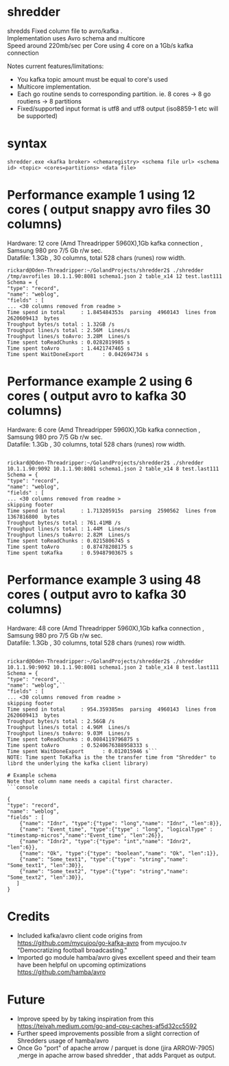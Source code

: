# shredder
shredds Fixed column file to avro/kafka .  
Implementation uses Avro schema and multicore   
Speed around 220mb/sec per Core using 4 core on a 1Gb/s kafka connection

Notes current features/limitations:
* You kafka topic amount must be equal to core's used  
* Multicore implementation.
* Each go routine sends to corresponding partition. ie. 8 cores -> 8 go routiens -> 8 partitions
* Fixed/supported input format is utf8  and utf8 output (iso8859-1 etc will be supported)

# syntax
```console
shredder.exe <kafka broker> <chemaregistry> <schema file url> <schema id> <topic> <cores=partitions> <data file>
```

# Performance example 1 using 12 cores ( output snappy avro files 30 columns)
Hardware: 12 core (Amd Threadripper 5960X),1Gb kafka connection  , Samsung 980 pro 7/5 Gb r/w sec.  
Datafile: 1.3Gb , 30 columns, total 528 chars (runes)  row width.

```console
rickard@Oden-Threadripper:~/GolandProjects/shredder2$ ./shredder /tmp/avrofiles 10.1.1.90:8081 schema1.json 2 table_x14 12 test.last111
Schema = {
"type": "record",
"name": "weblog",
"fields" : [
... <30 columns removed from readme >
Time spend in total     : 1.845484353s  parsing  4960143  lines from  2620609413  bytes
Troughput bytes/s total : 1.32GB /s
Troughput lines/s total : 2.56M  Lines/s
Troughput lines/s toAvro: 3.28M  Lines/s
Time spent toReadChunks : 0.0282819985 s
Time spent toAvro       : 1.4421747465 s
Time spent WaitDoneExport      : 0.042694734 s
```

# Performance example 2 using 6 cores ( output avro to kafka 30 columns)
Hardware: 6 core (Amd Threadripper 5960X),1Gb kafka connection  , Samsung 980 pro 7/5 Gb r/w sec.  
Datafile: 1.3Gb , 30 columns, total 528 chars (runes)  row width.
```console

rickard@Oden-Threadripper:~/GolandProjects/shredder2$ ./shredder 10.1.1.90:9092 10.1.1.90:8081 schema1.json 2 table_x14 8 test.last111
Schema = {
"type": "record",
"name": "weblog",
"fields" : [
... <30 columns removed from readme >
skipping footer
Time spend in total     : 1.713205915s  parsing  2590562  lines from  1367816800  bytes
Troughput bytes/s total : 761.41MB /s
Troughput lines/s total : 1.44M  Lines/s
Troughput lines/s toAvro: 2.82M  Lines/s
Time spent toReadChunks : 0.0215806745 s
Time spent toAvro       : 0.87478208175 s
Time spent toKafka      : 0.59487903675 s
```

# Performance example 3 using 48 cores ( output avro to kafka 30 columns)
Hardware: 48 core (Amd Threadripper 5960X),1Gb kafka connection  , Samsung 980 pro 7/5 Gb r/w sec.  
Datafile: 1.3Gb , 30 columns, total 528 chars (runes)  row width.
```console

rickard@Oden-Threadripper:~/GolandProjects/shredder2$ ./shredder 10.1.1.90:9092 10.1.1.90:8081 schema1.json 2 table_x14 8 test.last111
Schema = {
"type": "record",
"name": "weblog",``
"fields" : [
... <30 columns removed from readme >
skipping footer
Time spend in total     : 954.359385ms  parsing  4960143  lines from  2620609413  bytes
Troughput bytes/s total : 2.56GB /s
Troughput lines/s total : 4.96M  Lines/s
Troughput lines/s toAvro: 9.03M  Lines/s
Time spent toReadChunks : 0.0084119796875 s
Time spent toAvro       : 0.5240676388958333 s
Time spent WaitDoneExport      : 0.012015946 s```
NOTE: Time spent ToKafka is the the transfer time from "Shredder" to librd the underlying the kafka client library)

# Example schema
Note that column name needs a capital first character.
```console

{
"type": "record",
"name": "weblog",
"fields" : [
    {"name": "Idnr", "type":{"type": "long","name": "Idnr", "len":8}},
    {"name": "Event_time", "type":{"type" : "long", "logicalType" : "timestamp-micros","name":"Event_time", "len":26}},
    {"name": "Idnr2", "type":{"type": "int","name": "Idnr2", "len":6}},
    {"name": "Ok", "type":{"type": "boolean","name": "Ok", "len":1}},
    {"name": "Some_text1", "type":{"type": "string","name": "Some_text1", "len":30}},
    {"name": "Some_text2", "type":{"type": "string","name": "Some_text2", "len":30}},
   ]
}
```

# Credits
* Included kafka/avro client code origins from https://github.com/mycujoo/go-kafka-avro from mycujoo.tv "Democratizing football broadcasting."  
* Imported go module hamba/avro gives excellent speed and their team have been helpful on upcoming optimizations  https://github.com/hamba/avro  

# Future
* Improve speed by by taking inspiration from this https://teivah.medium.com/go-and-cpu-caches-af5d32cc5592
* Further speed improvements possible from a slight correction of Shredders usage of hamba/avro 
* Once Go "port" of apache arrow / parquet is done (jira ARROW-7905) ,merge in apache arrow based shredder , that adds Parquet as output.
